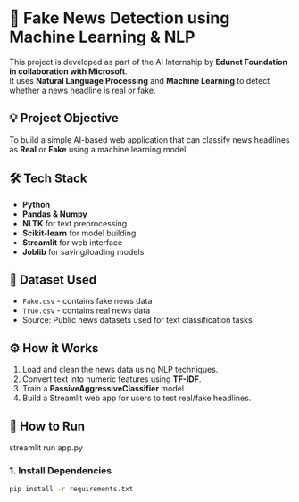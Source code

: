 # 📰 Fake News Detection using Machine Learning & NLP

This project is developed as part of the AI Internship by **Edunet Foundation in collaboration with Microsoft**.  
It uses **Natural Language Processing** and **Machine Learning** to detect whether a news headline is real or fake.



## 💡 Project Objective

To build a simple AI-based web application that can classify news headlines as **Real** or **Fake** using a machine learning model.



## 🛠️ Tech Stack

- **Python**
- **Pandas & Numpy**
- **NLTK** for text preprocessing
- **Scikit-learn** for model building
- **Streamlit** for web interface
- **Joblib** for saving/loading models



## 📁 Dataset Used

- `Fake.csv` - contains fake news data
- `True.csv` - contains real news data
- Source: Public news datasets used for text classification tasks



## ⚙️ How it Works

1. Load and clean the news data using NLP techniques.
2. Convert text into numeric features using **TF-IDF**.
3. Train a **PassiveAggressiveClassifier** model.
4. Build a Streamlit web app for users to test real/fake headlines.



## 🚀 How to Run

streamlit run app.py



### 1. Install Dependencies

```bash
pip install -r requirements.txt

